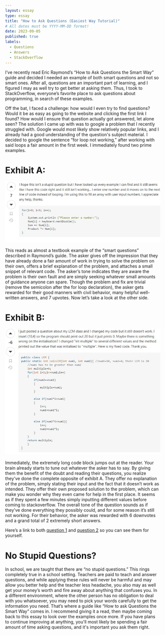 ```yaml
---
layout: essay
type: essay
title: "How to Ask Questions (Easiest Way Tutorial)"
# All dates must be YYYY-MM-DD format!
date: 2023-09-05
published: true
labels:
  - Questions
  - Answers
  - StackOverflow
---
```


I’ve recently read Eric Raymond’s “How to Ask Questions the Smart Way” guide and decided I needed an example of both smart questions and not so smart ones. After all, questions are an important part of learning, and I figured I may as well try to get better at asking them. Thus, I took to StackOverflow, everyone’s favorite place to ask questions about programming, in search of these examples.

Off the bat, I faced a challenge: how would I even try to find questions? Would it be as easy as going to the website and clicking the first link I found? How would I ensure that question actually got answered, let alone seen? The solution I came up with was to google a problem that I recently struggled with. Google would most likely show relatively popular links, and I already had a good understanding of the question's subject material. I decided to google the sentence “for loop not working,” after working with said loops a fair amount in the first week. I immediately found two prime examples.

# Exhibit A:

![The first example question.](../img/ExhibitA.JPG)

This reads as almost a textbook example of the “smart questions” described in Raymond’s guide. The asker gives off the impression that they have already done a fair amount of work in trying to solve the problem on their own, offers a brief explanation of the problem, and attaches a small snippet of relevant code. The asker’s tone indicates they are aware the problem is their own fault and are simply seeking whatever small amounts of guidance anyone can spare. Though the problem and fix are trivial (remove the semicolon after the for loop declaration), the asker gets rewarded for their good manners with civil behavior, many helpful well-written answers, and 7 upvotes. Now let’s take a look at the other side.  


# Exhibit B:

![The second example question.](../img/ExhibitB.JPG)

Immediately, the extremely long code block jumps out at the reader. Your brain already starts to tune out whatever the asker has to say. By giving them the benefit of the doubt and reading their questions, you realize they’ve done the complete opposite of exhibit A. They offer no explanation of the problem, simply stating their input and the fact that it doesn’t work as intended. They offer their own proposed solution to the problem, which can make you wonder why they even came for help in the first place. It seems as if they spent a few minutes simply inputting different values before coming to stackoverflow. The overall tone of the question sounds as if they’ve done everything they possibly could, and for some reason it’s still not working. For their behavior, the asker was rewarded with 6 downvotes and a grand total of 2 extremely short answers.


Here’s a link to both [question 1](https://stackoverflow.com/questions/4574020/java-for-loop-not-working) and [question 2](https://stackoverflow.com/questions/20559670/for-loop-doesnt-work) so you can see them for yourself. 

# No Stupid Questions?

In school, we are taught that there are “no stupid questions.” This rings completely true in a school setting. Teachers are paid to teach and answer questions, and while applying these rules will never be harmful and may allow you better help and the teacher less headache, you also may as well get your money’s worth and fire away about anything that confuses you. In a different environment, where the other person has no obligation to deal with you whatsoever, you may need to pick your words carefully to get the information you need. That’s where a guide like “How to ask Questions the Smart Way” comes in. I recommend giving it a read, then maybe coming back to this essay to look over the examples once more. If you have plans to continue improving at anything, you'll most likely be spending a fair amount of time asking questions, and it's important you ask them right.  



